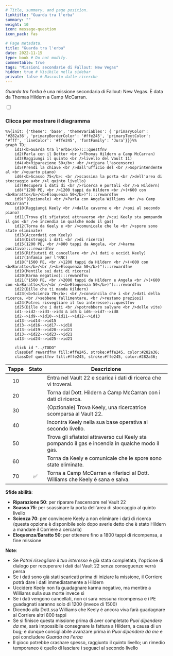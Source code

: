 ```yaml
---
# Title, summary, and page position.
linktitle: "Guarda tra l'erba"
summary: ""
weight: 10
icon: message-question
icon_pack: fas

# Page metadata.
title: "Guarda tra l'erba"
date: 2022-11-15
type: book # Do not modify.
commentable: true
tags: "Missioni secondarie di Fallout: New Vegas"
hidden: true # Visibile nella sidebar
private: false # Nascosto dalle ricerche
---
```


<div class="fnv">


*Guarda tra l'erba* è una missione secondaria di Fallout: New Vegas. È data da Thomas Hildern a Camp McCarran.


<section class="chart-collapse">
<input type="checkbox" name="collapse2" id="handle2">
<h3 class="handle">
<label for="handle2">Clicca per mostrare il diagramma</label>
</h3>
<div class="content">

```mermaid
%%{init: {'theme': 'base', 'themeVariables': { 'primaryColor': '#282a36', 'primaryBorderColor': '#ffe245', 'primaryTextColor': '#fff', 'lineColor': '#ffe245', 'fontFamily': 'Jura'}}}%%
graph TD;
    id1(<b>Guarda tra l'erba</b>):::questfnv
    id2(Parla con il Dottor <br />Thomas Hildern a Camp McCarran)
    id3(Raggiungi il quinto <br />livello del Vault 11)
    id4(<b>Riparazione 50</b>: <br />ripara l'ascensore)
    id5(Prendi la chiave <br />dall'ufficio del <br />Soprintendente al <br />quarto piano)
    id6(<b>Scasso 75</b>: <br />scassina la porta <br />dell'area di stoccaggio a<br />l quinto livello)
    id7(Recupera i dati di <br />ricerca e portali <br />a Hildern) 
    id8("1200 PE, <br />1200 tappi da Hildern <br />(+600 con <b>Baratto</b>/<b>Eloquenza 50</b>)"):::rewardfnv
    id9("(Opzionale) <br />Parla con Angela Williams <br />a Camp McCarran")
    id10(Raggiungi Keely <br />dalle caverne e <br />poi al secondo piano)
    id11(Trova gli sfiatatoi attraverso <br />cui Keely sta pompando il gas <br />e incendia in qualche modo il gas)
    id12(Torna da Keely e <br />comunicale che le <br />spore sono state eliminate)
    id13(Accordati con Keely) 
    id14(Distruggi i dati <br />di ricerca)
    id15(1200 PE, <br />800 tappi da Angela, <br />karma positivo):::rewardfnv
    id16(Rifiutati di cancellare <br />i dati e uccidi Keely)
    id17(Infamia per l'RNC)
    id18("1500 PE, <br />1200 tappi da Hildern <br />(+600 con <b>Baratto</b>/<br /><b>Eloquenza 50</b>)"):::rewardfnv
    id19(Mentile sui dati di ricerca)
    id20(Karma negativo):::rewardfnv
    id21("1500 PE, <br />2000 tappi da Hildern e Angela <br />(+600 con <b>Baratto</b>/<br /><b>Eloquenza 50</b>)"):::rewardfnv
    id22(Dille che ti manda Hildern)
    id23(<b>Scienza 70</b>: <br />convincila che i <br />dati della ricerca, <br />sebbene fallimentare, <br />restano preziosi)
    id24(Potrei risvegliare il tuo interesse):::questfnv
    id25(Dille che i dati <br />potrebbero salvare <br />delle vite)
    id1-->id2-->id3-->id4 & id5 & id6-->id7-->id8
    id2-->id9-->id10-->id11-->id12-->id13
    id13-->id14-->id15
    id13-->id16-->id17-->id18
    id13-->id19-->id20-->id21
    id13-->id22-->id23-->id21
    id13-->id24-->id25-->id21

    click id "../TODO"
    classDef rewardfnv fill:#ffe245, stroke:#ffe245, color:#282a36;
    classDef questfnv fill:#ffe245, stroke:#ffe245, color:#282a36;
```

</div>
</section>

| Tappe |       Stato        | Descrizione |
|:-----:|:------------------:| ----------- |
|                           10                          |            | Entra nel Vault 22 e scarica i dati di ricerca che vi troverai.                                                                                                             |
|                           20                          |            | Torna dal Dott. Hildern a Camp McCarran con i dati di ricerca.                                                                                                              |
|                           30                          |            | (Opzionale) Trova Keely, una ricercatrice scomparsa al Vault 22.                                                                                                            |
|                           40                          |            | Incontra Keely nella sua base operativa al secondo livello.                                                                                                                 |
|                           50                          |            | Trova gli sfiatatoi attraverso cui Keely sta pompando il gas e incendia in qualche modo il gas.                                                                             |
|                           60                          |            | Torna da Keely e comunicale che le spore sono state eliminate.                                                                                                              |
|                           70                          | :white_check_mark: | Torna a Camp McCarran e riferisci al Dott. Williams che Keely è sana e salva.                                                                                               |



**Sfide abilità**:
- **Riparazione 50**: per riparare l'ascensore nel Vault 22
- **Scasso 75**: per scassinare la porta dell'area di stoccaggio al quinto livello
- **Scienza 70**: per convincere Keely a non eliminare i dati di ricerca (questa opzione è disponibile solo dopo averle detto che è stato Hildern a mandare il Corriere a cercarla)
- **Eloquenza**/**Baratto 50**: per ottenere fino a 1800 tappi di ricompensa, a fine missione



**Note**:
- Se *Potrei risvegliare il tuo interesse* è già stata completata, l'opzione di dialogo per recuperare i dati dal Vault 22 senza conseguenze verrà persa
- Se i dati sono già stati scaricati prima di iniziare la missione, il Corriere potrà dare i dati immediatamente a Hildern
- Uccidere Keely non fa guadagnare karma negativo, ma mentire a Williams sulla sua morte invece sì
- Se i dati vengono cancellati, non ci sarà nessuna ricompensa e i PE guadagnati saranno solo di 1200 (invece di 1500)
- Dicendo alla Dott.ssa Williams che Keely è ancora viva farà guadagnare al Corriere altri 800 tappi
- Se si finisce questa missione prima di aver completato *Puoi dipendere da me*, sarà impossibile consegnare la fattura a Hildern, a causa di un bug; è dunque consigliabile avanzare prima in *Puoi dipendere da me* e poi concludere *Guarda tra l'erba*
- Il gioco potrebbe crashare spesso, raggiunto il quinto livello; un rimedio temporaneo è quello di lasciare i seguaci al secondo livello 


</div>



